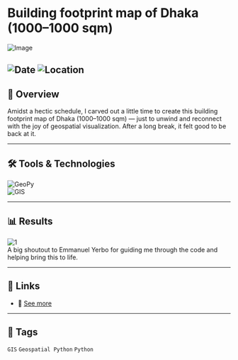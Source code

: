 # Building footprint map of Dhaka (1000–1000 sqm)  

![Image](https://framerusercontent.com/images/JO1miT6GC914EfjKiXgKAtTkqU.jpg?scale-down-to=1024&width=3030&height=2346)  

![Date](https://img.shields.io/badge/20/04/2025-20/04/2025-blue) 
![Location](https://img.shields.io/badge/Location-Rajshahi-green) 
---

## 📝 Overview
Amidst a hectic schedule, I carved out a little time to create this building footprint map of Dhaka (1000–1000 sqm) — just to unwind and reconnect with the joy of geospatial visualization. After a long break, it felt good to be back at it.  

---

## 🛠️ Tools & Technologies
![GeoPy](https://img.shields.io/badge/Geospatial-Python-red)  
![GIS](https://img.shields.io/badge/GIS-ArcGIS-green) 

---

## 📊 Results

![1](https://framerusercontent.com/images/JO1miT6GC914EfjKiXgKAtTkqU.jpg?scale-down-to=1024&width=3030&height=2346)  
A big shoutout to Emmanuel Yerbo for guiding me through the code and helping bring this to life.

---

## 📎 Links
- 🔗 [See more](https://www.linkedin.com/posts/imtiajiqbalmahfuj_gis-geospatialpython-remotesensing-activity-7319417744297275393-SgUL?utm_source=share&utm_medium=member_desktop&rcm=ACoAAETCC3UBjMNBwycvXEm57I2FBEXCxvdKcM0)  

---

## 🔖 Tags
`GIS` `Geospatial Python` `Python`

